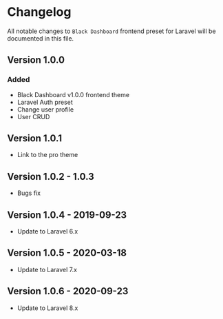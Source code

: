 # Changelog

All notable changes to `Black Dashboard` frontend preset for Laravel will be documented in this file.

## Version 1.0.0

### Added
- Black Dashboard v1.0.0 frontend theme
- Laravel Auth preset
- Change user profile
- User CRUD

## Version 1.0.1
  - Link to the pro theme

## Version 1.0.2 - 1.0.3
  - Bugs fix
  
## Version 1.0.4 - 2019-09-23

  - Update to Laravel 6.x
  
## Version 1.0.5 - 2020-03-18

  - Update to Laravel 7.x
  
## Version 1.0.6 - 2020-09-23

  - Update to Laravel 8.x

